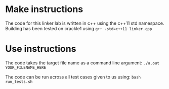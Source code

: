# Make instructions

The code for this linker lab is written in c++ using the c++11 std namespace. 
Building has been tested on crackle1 using `g++ -std=c++11 linker.cpp`

# Use instructions

The code takes the target file name as a command line argument: `./a.out YOUR_FILENAME_HERE`

The code can be run across all test cases given to us using: `bash run_tests.sh`
